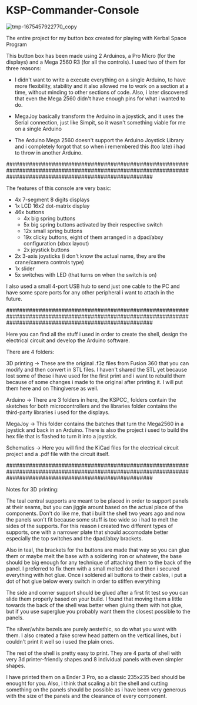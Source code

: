 # KSP-Commander-Console

![tmp-1675457922770_copy](https://user-images.githubusercontent.com/124438778/216780635-c427c906-e4ed-4c4a-bd7d-50c5fe471046.jpg)

The entire project for my button box created for playing with Kerbal Space Program

This button box has been made using 2 Arduinos, a Pro Micro (for the displays) and a Mega 2560 R3 (for all the controls).
I used two of them for three reasons:

- I didn't want to write a execute everything on a single Arduino, to have more flexibility, stability and it also allowed me to work on a section at a time, without minding to other sections of code. Also, i later discovered that even the Mega 2560 didn't have enough pins for what i wanted to do.

- MegaJoy basically transform the Arduino in a joystick, and it uses the Serial connection, just like Simpit, so it wasn't something viable for me on a single Arduino

- The Arduino Mega 2560 doesn't support the Arduino Joystick Library and i completely forgot that so when i remembered this (too late) i had to throw in another Arduino.

#############################################################################################################################################################

The features of this console are very basic:

- 4x 7-segment 8 digits displays
- 1x LCD 16x2 dot-matrix display
- 46x buttons
  - 4x big spring buttons
  - 5x big spring buttons activated by their respective switch
  - 12x small spring buttons
  - 19x clicky buttons, eight of them arranged in a dpad/abxy configuration (xbox layout)
  - 2x joystick buttons
- 2x 3-axis joysticks (i don't know the actual name, they are the crane/camera controls type)
- 1x slider
- 5x switches with LED (that turns on when the switch is on)

I also used a small 4-port USB hub to send just one cable to the PC and have some spare ports for any other peripheral i want to attach in the future.

#############################################################################################################################################################

Here you can find all the stuff i used in order to create the shell, design the electrical circuit and develop the Arduino software.

There are 4 folders:

3D printing -> These are the original .f3z files from Fusion 360 that you can modify and then convert in STL files. I haven't shared the STL yet because lost some of those i have used for the first print and i want to rebuild them because of some changes i made to the original after printing it. I will put them here and on Thingiverse as well. 

Arduino -> There are 3 folders in here, the KSPCC_ folders contain the sketches for both microcontrollers and the libraries folder contains the third-party libraries i used for the displays.

MegaJoy -> This folder contains the batches that turn the Mega2560 in a joystick and back in an Arduino. There is also the project i used to build the hex file that is flashed to turn it into a joystick. 

Schematics -> Here you will find the KiCad files for the electrical circuit project and a .pdf file with the circuit itself.

#############################################################################################################################################################

Notes for 3D printing:

The teal central supports are meant to be placed in order to support panels at their seams, but you can jiggle arount based on the actual place of the components. Don't do like me, that i built the shell two years ago and now the panels won't fit because some stuff is too wide so i had to melt the sides of the supports. For this reason i created two different types of supports, one with a narrower plate that should accomodate better especially the top switches and the dpad/abxy brackets.

Also in teal, the brackets for the buttons are made that way so you can glue them or maybe melt the base with a soldering iron or whatever, the base should be big enough for any technique of attaching them to the back of the panel. I preferred to fix them with a small melted dot and then i secured everything with hot glue. Once i soldered all buttons to their cables, i put a dot of hot glue below every switch in order to stiffen everything

The side and corner support should be glued after a first fit test so you can slide them properly based on your build. I found that moving them a little towards the back of the shell was better when gluing them with hot glue, but if you use superglue you probably want them the closest possible to the panels.

The silver/white bezels are purely aestethic, so do what you want with them. I also created a fake screw head pattern on the vertical lines, but i couldn't print it well so i used the plain ones.

The rest of the shell is pretty easy to print. They are 4 parts of shell with very 3d printer-friendly shapes and 8 individual panels with even simpler shapes.

I have printed them on a Ender 3 Pro, so a classic 235x235 bed should be enought for you. Also, i think that scaling a bit the shell and cutting something on the panels should be possible as i have been very generous with the size of the panels and the clearance of every component.
